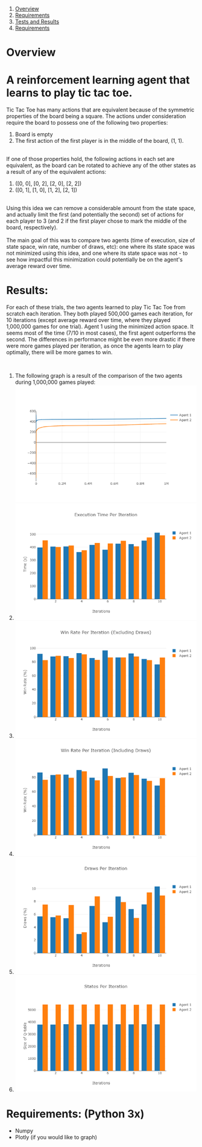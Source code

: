 
1. [Overview](#overview)		
2. [Requirements](#requirements)	
3. [Tests and Results](#results)
4. [Requirements](#requirements)	


<a name="overview"></a>
<h1>Overview</h1>
<h1>
	A reinforcement learning agent that learns to play tic tac toe.
</h1>
<p>
	Tic Tac Toe has many actions that are equivalent because of the symmetric properties of the board being a square. The actions under consideration require the board to possess one of the following two properties:
	<br>
	<ol>
		<li>
			Board is empty
		</li>
		<li>
			The first action of the first player is in the middle of the board, (1, 1).
		</li>
	</ol>
	<br>
	If one of those properties hold, the following actions in each set are equivalent, as the board can be rotated to achieve any of the other states as a result of any of the equivalent actions:
	<br>
	<ol>
		<li>
			([0, 0], [0, 2], [2, 0], [2, 2])
		</li>
		<li>
			([0, 1], [1, 0], [1, 2], [2, 1])
		</li>
	</ol>
	<br>
	Using this idea we can remove a considerable amount from the state space, and actually limit the first (and potentially the second) set of actions for each player to 3 (and 2 if the first player chose to mark the middle of the board, respectively).
	<br>
	<br>
	The main goal of this was to compare two agents (time of execution, size of state space, win rate, number of draws, etc): one where its state space was not minimized using this idea, and one where its state space was not - to see how impactful this minimization could potentially be on the agent's average reward over time.
</p>
<a name="results"></a>
<h1>
	Results:
</h1>
<p>
	For each of these trials, the two agents learned to play Tic Tac Toe from scratch each iteration. They both played 500,000 games each iteration, for 10 iterations (except average reward over time, where they played 1,000,000 games for one trial). Agent 1 using the minimized action space. It seems most of the time (7/10 in most cases), the first agent outperforms the second. The differences in performance might be even more drastic if there were more games played per iteration, as once the agents learn to play optimally, there will be more games to win.
</p>
<br>
<ol>
  <li> 
    The following graph is a result of the comparison of the two agents during 1,000,000 games played:
    <img src="Avg Reward Over Time.png">
  </li>
  <li>
    <img src="Execution Time Per Iteration.png">
  </li>
  <li>
    <img src="Win Rate Per Iteration (Excluding Draws).png">
  </li>
  <li>
    <img src="Win Rate Per Iteration (Including Draws).png">
  </li>
  <li>
    <img src="Draws Per Iteration.png">
  </li>
  <li>
    <img src="States Per Iteration.png">
  </li>
</ol>
	  

<a name="requirements"></a>
<h1>Requirements: (Python 3x)</h1>
<ul>
  <li>
    Numpy 
  </li>
  <li>
	Plotly (if you would like to graph)
  </li>
</ul>
